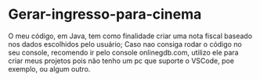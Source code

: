 # Gerar-ingresso-para-cinema
O meu código, em Java, tem como finalidade criar uma nota fiscal baseado nos dados escolhidos pelo usuário;
Caso nao consiga rodar o código no seu console, recomendo ir pelo console onlinegdb.com, utilizo ele para criar meus projetos pois não tenho um pc que suporte o VSCode, poe exemplo, ou algum outro.
